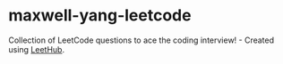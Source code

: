 # maxwell-yang-leetcode
Collection of LeetCode questions to ace the coding interview! - Created using [LeetHub](https://github.com/QasimWani/LeetHub).
